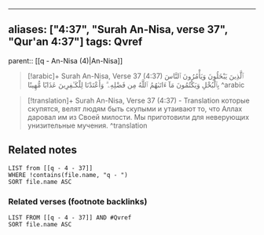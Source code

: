 
---
aliases: ["4:37", "Surah An-Nisa, verse 37", "Qur'an 4:37"]
tags: Qvref
---

parent:: [[q - An-Nisa (4)|An-Nisa]]

> [!arabic]+ Surah An-Nisa, Verse 37 (4:37)
> <span class="quran-arabic">ٱلَّذِينَ يَبْخَلُونَ وَيَأْمُرُونَ ٱلنَّاسَ بِٱلْبُخْلِ وَيَكْتُمُونَ مَآ ءَاتَىٰهُمُ ٱللَّهُ مِن فَضْلِهِۦ ۗ وَأَعْتَدْنَا لِلْكَـٰفِرِينَ عَذَابًا مُّهِينًا</span>
^arabic

> [!translation]+ Surah An-Nisa, Verse 37 (4:37) - Translation
> которые скупятся, велят людям быть скупыми и утаивают то, что Аллах даровал им из Своей милости. Мы приготовили для неверующих унизительные мучения.
^translation



## Related notes
```dataview
LIST from [[q - 4 - 37]]
WHERE !contains(file.name, "q - ")
SORT file.name ASC
```

### Related verses (footnote backlinks)
```dataview
LIST FROM [[q - 4 - 37]] AND #Qvref
SORT file.name ASC
```

